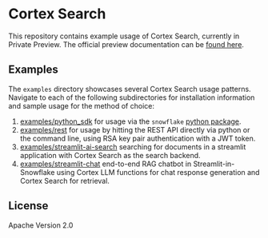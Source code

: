 # Cortex Search

This repository contains example usage of Cortex Search, currently in Private Preview. The official preview documentation can be [found here](https://docs.snowflake.com/LIMITEDACCESS/cortex-search/cortex-search-overview).

## Examples

The `examples` directory showcases several Cortex Search usage patterns. Navigate to each of the following subdirectories for installation information and sample usage for the method of choice:

1. [examples/python_sdk](examples/python_sdk) for usage via the `snowflake` [python package](https://pypi.org/project/snowflake/).
2. [examples/rest](examples/rest) for usage by hitting the REST API directly via python or the command line, using RSA key pair authentication with a JWT token.
3. [examples/streamlit-ai-search](examples/streamlit-ai-serach) searching for documents in a streamlit application with Cortex Search as the search backend.
4. [examples/streamlit-chat](examples/streamlit-chat) end-to-end RAG chatbot in Streamlit-in-Snowflake using Cortex LLM functions for chat response generation and Cortex Search for retrieval.

## License

Apache Version 2.0
